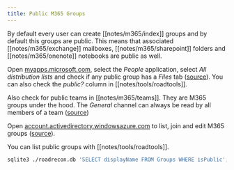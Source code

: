 ```yaml
---
title: Public M365 Groups
---
```


By default every user can create [[notes/m365/index]] groups and by default this groups are public.
This means that associated [[notes/m365/exchange]] mailboxes, [[notes/m365/sharepoint]] folders and [[notes/m365/onenote]] notebooks are public as well.

Open [myapps.microsoft.com](http://myapps.microsoft.com), select the *People* application, select *All distribution lists* and check if any public group has a *Files* tab ([source](https://twitter.com/EricaZelic/status/1711825153854759346)).
You can also check the *public?* column in [[notes/tools/roadtools]].

Also check for public teams in [[notes/m365/teams]].
They are M365 groups under the hood.
The *General* channel can always be read by all members of a team ([source](https://twitter.com/ianmoran/status/1711850556614979716))

Open [account.activedirectory.windowsazure.com](https://account.activedirectory.windowsazure.com/r#/groups) to list, join and edit M365 groups ([source](http://web.archive.org/web/20230608000655/https://clement.notin.org/blog/2021/03/01/risks-of-microsoft-teams-and-microsoft-365-groups/)).

You can list public groups with [[notes/tools/roadtools]].

~~~ bash
sqlite3 ./roadrecon.db 'SELECT displayName FROM Groups WHERE isPublic';
~~~
